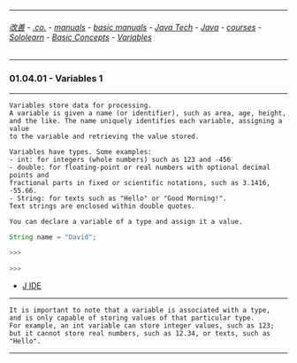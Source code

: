 
---

###### [改善](https://github.com/ttltrk/0C/blob/master/README.MD) - [.co.](https://github.com/ttltrk/PRG/blob/master/CODING.MD) - [manuals](https://github.com/ttltrk/PRG/blob/master/MAN.MD) - [basic manuals](https://github.com/ttltrk/PRG/blob/master/MANUALS.MD) - [Java Tech](https://github.com/ttltrk/PRG/blob/master/JAVA/DOC/JT/JT.MD) - [Java](https://github.com/ttltrk/PRG/blob/master/JAVA/DOC/OJM/OJM.MD) - [courses](https://github.com/ttltrk/PRG/blob/master/JAVA/DOC/CM/JT.MD) - [Sololearn](https://github.com/ttltrk/PRG/blob/master/JAVA/DOC/SL/SL.MD) - [Basic Concepts](https://github.com/ttltrk/PRG/blob/master/JAVA/DOC/SL/01/01.MD) - [Variables](https://github.com/ttltrk/PRG/blob/master/JAVA/DOC/SL/01/0104/0104.MD)

---

### 01.04.01 - Variables 1

---

```
Variables store data for processing.
A variable is given a name (or identifier), such as area, age, height, 
and the like. The name uniquely identifies each variable, assigning a value 
to the variable and retrieving the value stored.

Variables have types. Some examples:
- int: for integers (whole numbers) such as 123 and -456
- double: for floating-point or real numbers with optional decimal points and 
fractional parts in fixed or scientific notations, such as 3.1416, -55.66.
- String: for texts such as "Hello" or "Good Morning!". 
Text strings are enclosed within double quotes.

You can declare a variable of a type and assign it a value.
```

```java
String name = "David";

>>>

>>>
```

* [J IDE](https://www.tutorialspoint.com/compile_java_online.php)

---

```
It is important to note that a variable is associated with a type, 
and is only capable of storing values of that particular type. 
For example, an int variable can store integer values, such as 123; 
but it cannot store real numbers, such as 12.34, or texts, such as "Hello".
```

---

